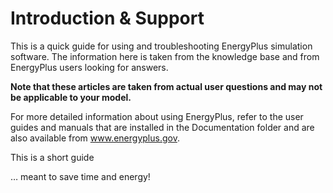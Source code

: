 # Introduction & Support

This is a quick guide for using and troubleshooting EnergyPlus simulation software. The information here is taken from the knowledge base and from EnergyPlus users looking for answers.

**Note that these articles are taken from actual user questions and may not be applicable to your model.**

For more detailed information about using EnergyPlus, refer to the user guides and manuals that are installed in the Documentation folder and are also available from www.energyplus.gov.

This is a short guide

… meant to save time and energy!